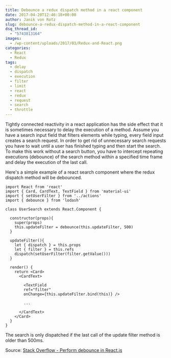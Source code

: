 ```yaml
---
title: Debounce a redux dispatch method in a react component
date: 2017-04-20T12:46:18+00:00
author: Janik von Rotz
slug: debounce-a-redux-dispatch-method-in-a-react-component
dsq_thread_id:
  - "5743813164"
images:
  - /wp-content/uploads/2017/03/Redux-and-React.png
categories:
  - React
  - Redux
tags:
  - delay
  - dispatch
  - execution
  - filter
  - limit
  - react
  - redux
  - request
  - search
  - throttle
---
```

Tightly connected reactivity in a react application has the side effect that it is sometimes necessary to delay the execution of a method. Assume you have a search input field that filters elements while typing, every field input creates a search request. In order to get rid of unnecessary search requests you have to wait until a user has finished typing and then start the search. To make this work without a search button, you have to intercept repeating executions (debounce) of the search method within a specified time frame and delay the execution of the last call.
<!--more-->
Here's a simple example of a react search component where the redux dispatch method will be debounced.

```
import React from 'react'
import { Card, CardText, TextField } from 'material-ui'
import { setUserFilter } from '../actions'
import { debounce } from 'lodash'

class UserSearch extends React.Component {

  constructor(props){
    super(props)
    this.updateFilter = debounce(this.updateFilter, 500)
  }

  updateFilter(){
    let { dispatch } = this.props
    let { filter } = this.refs
    dispatch(setUserFilter(filter.getValue()))
  }

  render() {
    return <Card>
      <CardText>

        <TextField
        ref="filter"
        onChange={this.updateFilter.bind(this)} />

        ...

      </CardText>
    </Card>
  }
}
```

The search is only dispatched if the last call of the update filter method is older than 500ms.

Source: [Stack Overflow - Perform debounce in React.js](http://stackoverflow.com/questions/23123138/perform-debounce-in-react-js)
